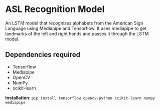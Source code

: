 # ASL Recognition Model
An LSTM model that recognizes alphabets from the American Sign Language using Mediapipe and Tensorflow. It uses mediapipe to get landmarks of the left and right hands and passes it through the LSTM model.
## Dependencies required
- Tensorflow
- Mediapipe
- OpenCV
- NumPy
- scikit-learn

**Installation**: `pip install tensorflow opencv-python scikit-learn numpy mediapipe`
